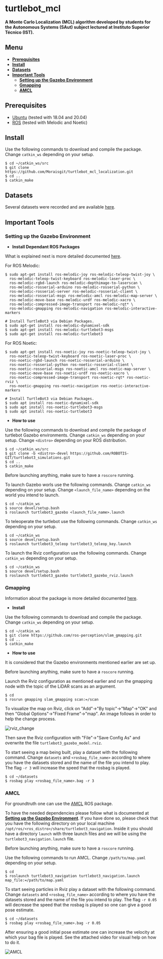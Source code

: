 # turtlebot_mcl

**A Monte Carlo Localization (MCL) algorithm developed by students for the Autonomous Systems (SAut) subject lectured at Instituto Superior Técnico (IST).**

## Menu

  - [**Prerequisites**](#prerequisites)
  - [**Install**](#install)
  - [**Datasets**](#datasets)
  - [**Important Tools**](#important-tools)
    - [**Setting up the Gazebo Environment**](#setting-up-the-gazebo-environment)
    - [**Gmapping**](#gmapping)
    - [**AMCL**](#amcl)

## Prerequisites
- [Ubuntu](https://ubuntu.com/download) (tested with 18.04 and 20.04)
- [ROS](http://wiki.ros.org/ROS/Installation) (tested with Melodic and Noetic)

## Install
Use the following commands to download and compile the package. Change `catkin_ws` depending on your setup.

```
$ cd ~/catkin_ws/src
$ git clone https://github.com/Moraisgit/turtlebot_mcl_localization.git
$ cd ..
$ catkin_make
```
## Datasets
Several datasets were recorded and are available [here](https://drive.google.com/drive/folders/13gN8WpE1l5GEju-yHzZDzt4QcmkR-ijJ?usp=sharing).

## Important Tools

### Setting up the Gazebo Environment

- **Install Dependant ROS Packages**

What is explained next is more detailed documented [here](https://emanual.robotis.com/docs/en/platform/turtlebot3/simulation/).

For ROS Melodic:
```
$ sudo apt-get install ros-melodic-joy ros-melodic-teleop-twist-joy \
  ros-melodic-teleop-twist-keyboard ros-melodic-laser-proc \
  ros-melodic-rgbd-launch ros-melodic-depthimage-to-laserscan \
  ros-melodic-rosserial-arduino ros-melodic-rosserial-python \
  ros-melodic-rosserial-server ros-melodic-rosserial-client \
  ros-melodic-rosserial-msgs ros-melodic-amcl ros-melodic-map-server \
  ros-melodic-move-base ros-melodic-urdf ros-melodic-xacro \
  ros-melodic-compressed-image-transport ros-melodic-rqt* \
  ros-melodic-gmapping ros-melodic-navigation ros-melodic-interactive-markers

# Install TurtleBot3 via Debian Packages.
$ sudo apt-get install ros-melodic-dynamixel-sdk
$ sudo apt-get install ros-melodic-turtlebot3-msgs
$ sudo apt-get install ros-melodic-turtlebot3
```
For ROS Noetic:
```
$ sudo apt-get install ros-noetic-joy ros-noetic-teleop-twist-joy \
  ros-noetic-teleop-twist-keyboard ros-noetic-laser-proc \
  ros-noetic-rgbd-launch ros-noetic-rosserial-arduino \
  ros-noetic-rosserial-python ros-noetic-rosserial-client \
  ros-noetic-rosserial-msgs ros-noetic-amcl ros-noetic-map-server \
  ros-noetic-move-base ros-noetic-urdf ros-noetic-xacro \
  ros-noetic-compressed-image-transport ros-noetic-rqt* ros-noetic-rviz \
  ros-noetic-gmapping ros-noetic-navigation ros-noetic-interactive-markers

# Install TurtleBot3 via Debian Packages.
$ sudo apt install ros-noetic-dynamixel-sdk
$ sudo apt install ros-noetic-turtlebot3-msgs
$ sudo apt install ros-noetic-turtlebot3
```

- **How to use**

Use the following commands to download and compile the package of turtlebot Gazebo environments. Change `catkin_ws` depending on your setup. Change `<distro>` depending on your ROS distribution.
```
$ cd ~/catkin_ws/src
$ git clone -b <distro>-devel https://github.com/ROBOTIS-GIT/turtlebot3_simulations.git
$ cd ..
$ catkin_make
```

Before launching anything, make sure to have a `roscore` running.

To launch Gazebo worls use the following commands. Change `catkin_ws` depending on your setup. Change `<launch_file_name>` depending on the world you intend to launch.
```
$ cd ~/catkin_ws
$ source devel/setup.bash
$ roslaunch turtlebot3_gazebo <launch_file_name>.launch
```

To teleoperate the turtlebot use the following commands. Change `catkin_ws` depending on your setup.
```
$ cd ~/catkin_ws
$ source devel/setup.bash
$ roslaunch turtlebot3_teleop turtlebot3_teleop_key.launch
```

To launch the Rviz configuration use the following commands. Change `catkin_ws` depending on your setup.
```
$ cd ~/catkin_ws
$ source devel/setup.bash
$ roslaunch turtlebot3_gazebo turtlebot3_gazebo_rviz.launch
```

### Gmapping
Information about the package is more detailed documented [here](http://wiki.ros.org/gmapping).

- **Install**

Use the following commands to download and compile the package. Change `catkin_ws` depending on your setup.
```
$ cd ~/catkin_ws
$ git clone https://github.com/ros-perception/slam_gmapping.git
$ cd ..
$ catkin_make
```
- **How to use**

It is considered that the Gazebo environments mentioned earlier are set up.

Before launching anything, make sure to have a `roscore` running.

Launch the Rviz configuration as mentioned earlier and run the gmapping node with the topic of the LiDAR scans as an argument.
```
$ cd
$ rosrun gmapping slam_gmapping scan:=/scan
```

To visualize the map on Rviz, click on "Add"->"By topic"->"Map"->"OK" and then "Global Options"->"Fixed Frame"->"map". An image follows in order to help the change process.

![rviz_change](https://github.com/Moraisgit/turtlebot_mcl_localization/assets/114250545/e212436c-4587-484b-80f7-955afc0c7e7d)

Then save the Rviz configuration with "File"->"Save Config As" and overwrite the file `turtlebot3_gazebo_model.rviz`.

To start seeing a map being built, play a dataset with the following command. Change `datasets` and `<rosbag_file_name>` according to where you have the datasets stored and the name of the file you intend to play. The flag `-r 3` will increase the speed that the rosbag is played.
```
$ cd ~/datasets
$ rosbag play <rosbag_file_name>.bag -r 3
```

### AMCL

For groundtruth one can use the [AMCL](https://wiki.ros.org/amcl) ROS package.

To have the needed dependencies please follow what is documented at [**Setting up the Gazebo Environment**](#setting-up-the-gazebo-environment). If you have done so, please check that you have the following directory on your local machine `/opt/ros/<ros_distro>/share/turtlebot3_navigation`. Inside it you should have a directory `launch` with three launch files and we will be using the `turtlebot3_navigation.launch` file.

Before launching anything, make sure to have a `roscore` running.

Use the following commands to run AMCL. Change `/path/to/map.yaml` depending on your setup.
```
$ cd
$ roslaunch turtlebot3_navigation turtlebot3_navigation.launch map_file:=/path/to/map.yaml
```

To start seeing particles in Rviz play a dataset with the following command. Change `datasets` and `<rosbag_file_name>` according to where you have the datasets stored and the name of the file you intend to play. The flag `-r 0.05` will decrease the speed that the rosbag is played so one can give a good pose estimate.
```
$ cd ~/datasets
$ rosbag play <rosbag_file_name>.bag -r 0.05
```

After ensuring a good initial pose estimate one can increase the velocity at which your bag file is played. See the attached video for visual help on how to do it.

![AMCL](https://github.com/Moraisgit/turtlebot_mcl/assets/114250545/613b835f-f0d5-4a82-860e-5ae17fd24c5e)
